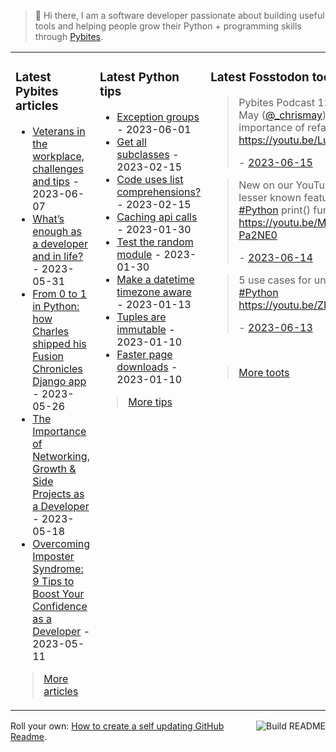 > 👋 Hi there, I am a software developer passionate about building useful tools and helping people grow their Python + programming skills through <a href="https://pybit.es" target="_blank">Pybites</a>.

<table><tr><td valign="top" width="33%">

### Latest Pybites articles

<ul>

  <li><a href="https://pybit.es/articles/veterans-in-the-workplace/" target="_blank">Veterans in the workplace, challenges and tips</a> - 2023-06-07</li>

  <li><a href="https://pybit.es/articles/what-is-enough/" target="_blank">What’s enough as a developer and in life?</a> - 2023-05-31</li>

  <li><a href="https://pybit.es/articles/from-0-to-1-in-python-how-charles-shipped-his-fusion-chronicles-django-app/" target="_blank">From 0 to 1 in Python: how Charles shipped his Fusion Chronicles Django app</a> - 2023-05-26</li>

  <li><a href="https://pybit.es/articles/lessons-from-a-software-developers-path-networking-growth-side-projects/" target="_blank">The Importance of Networking, Growth & Side Projects as a Developer</a> - 2023-05-18</li>

  <li><a href="https://pybit.es/articles/9-developer-confidence-tips/" target="_blank">Overcoming Imposter Syndrome: 9 Tips to Boost Your Confidence as a Developer</a> - 2023-05-11</li>

</ul>

> <a href="https://pybit.es/articles/" target="_blank">More articles</a>


</td><td valign="top" width="34%">

### Latest Python tips

<ul>

  <li><a href="https://github.com/bbelderbos/bobcodesit/blob/main/notes/20230601094256.md" target="_blank">Exception groups</a> - 2023-06-01</li>

  <li><a href="https://github.com/bbelderbos/bobcodesit/blob/main/notes/20230215143414.md" target="_blank">Get all subclasses</a> - 2023-02-15</li>

  <li><a href="https://github.com/bbelderbos/bobcodesit/blob/main/notes/20230215131208.md" target="_blank">Code uses list comprehensions?</a> - 2023-02-15</li>

  <li><a href="https://github.com/bbelderbos/bobcodesit/blob/main/notes/20230130103011.md" target="_blank">Caching api calls</a> - 2023-01-30</li>

  <li><a href="https://github.com/bbelderbos/bobcodesit/blob/main/notes/20230130102312.md" target="_blank">Test the random module</a> - 2023-01-30</li>

  <li><a href="https://github.com/bbelderbos/bobcodesit/blob/main/notes/20230113130529.md" target="_blank">Make a datetime timezone aware</a> - 2023-01-13</li>

  <li><a href="https://github.com/bbelderbos/bobcodesit/blob/main/notes/20230110131408.md" target="_blank">Tuples are immutable</a> - 2023-01-10</li>

  <li><a href="https://github.com/bbelderbos/bobcodesit/blob/main/notes/20230110130247.md" target="_blank">Faster page downloads</a> - 2023-01-10</li>

</ul>

> <a href="https://github.com/bbelderbos/bobcodesit" target="_blank">More tips</a>


</td><td valign="top" width="33%">

### Latest Fosstodon toots


  <blockquote>
  <p>Pybites Podcast 119 - Chris May (<span class="h-card"><a class="u-url mention" href="https://fosstodon.org/@_chrismay">@<span>_chrismay</span></a></span>) on the importance of refactoring 💡 😍 <a href="https://youtu.be/LuyQ_ZTI-jU" rel="nofollow noopener noreferrer" target="_blank"><span class="invisible">https://</span><span class="">youtu.be/LuyQ_ZTI-jU</span><span class="invisible"></span></a>  ...</p>
  - <a href="https://fosstodon.org/@bbelderbos/110547459492685081" target="_blank">2023-06-15</a>
  </blockquote>

  <blockquote>
  <p>New on our YouTube channel: 5 lesser known features of the <a class="mention hashtag" href="https://fosstodon.org/tags/Python" rel="tag">#<span>Python</span></a> print() function: <a href="https://youtu.be/MmJ5-Pa2NE0" rel="nofollow noopener noreferrer" target="_blank"><span class="invisible">https://</span><span class="">youtu.be/MmJ5-Pa2NE0</span><span class="invisible"></span></a></p>
  - <a href="https://fosstodon.org/@bbelderbos/110542318505401024" target="_blank">2023-06-14</a>
  </blockquote>

  <blockquote>
  <p>5 use cases for underscores in <a class="mention hashtag" href="https://fosstodon.org/tags/Python" rel="tag">#<span>Python</span></a> <a href="https://youtu.be/ZPdpmiWdDm8" rel="nofollow noopener noreferrer" target="_blank"><span class="invisible">https://</span><span class="">youtu.be/ZPdpmiWdDm8</span><span class="invisible"></span></a></p>
  - <a href="https://fosstodon.org/@bbelderbos/110537154705925882" target="_blank">2023-06-13</a>
  </blockquote>


<br>

> <a href="https://fosstodon.org/@bbelderbos" target="_blank">More toots</a>


</td></tr></table>

<a href="https://github.com/bbelderbos/bbelderbos/actions" target="_blank"><img src="https://github.com/bbelderbos/bbelderbos/workflows/Daily%20Update/badge.svg" align="right" alt="Build README"></a>Roll your own: <a href="https://pybit.es/articles/how-to-create-a-self-updating-github-readme/" target="_blank">How to create a self updating GitHub Readme</a>.